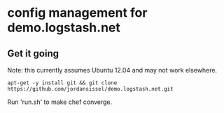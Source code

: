 # config management for demo.logstash.net

## Get it going

Note: this currently assumes Ubuntu 12.04 and may not work elsewhere.

    apt-get -y install git && git clone https://github.com/jordansissel/demo.logstash.net.git

Run 'run.sh' to make chef converge.
